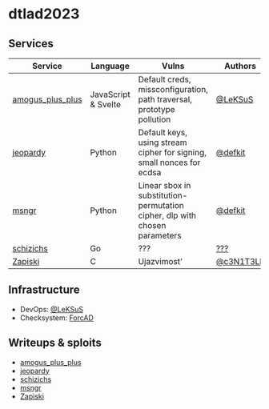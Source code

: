 # dtlad2023

<!-- СЮДА ВСТАВИТЬ ДЕСКРИПШОН НЕ ЗАБЫТЬ -->

## Services

| Service                                        | Language            | Vulns                                                                 | Authors                                 |
| ---------------------------------------------- | ------------------- | --------------------------------------------------------------------- | --------------------------------------- |
| [amogus_plus_plus](services/amogus_plus_plus/) | JavaScript & Svelte | Default creds, missconfiguration, path traversal, prototype pollution | [@LeKSuS](https://github.com/LeKSuS-04) |
| [jeopardy](services/jeopardy/)                 | Python              | Default keys, using stream cipher for signing, small nonces for ecdsa | [@defkit](https://t.me/defkit)|
| [msngr](services/msngr/)                       | Python              | Linear sbox in substitution-permutation cipher, dlp with chosen parameters| [@defkit](https://t.me/defkit)                              |
| [schizichs](services/schizichs/)               | Go                  | ???                                                                   | [???](???)                              |
| [Zapiski](services/Zapiski/)                   | C                   | Ujazvimost'                                                                   | [@c3N1T3Lb](https://t.me/c3N1T3Lb)                             |

## Infrastructure

- DevOps: [@LeKSuS](https://github.com/LeKSuS-04)
- Checksystem: [ForcAD](https://github.com/pomo-mondreganto/ForcAD)

## Writeups & sploits

- [amogus_plus_plus](/sploits/amogus_plus_plus/)
- [jeopardy](/sploits/jeopardy/)
- [schizichs](/sploits/schizichs/)
- [msngr](/sploits/msngr)
- [Zapiski](sploits/Zapiski/)   
